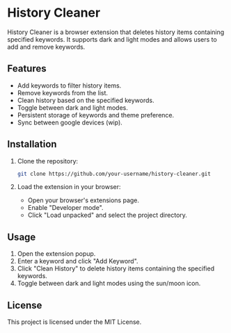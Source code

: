 # History Cleaner

History Cleaner is a browser extension that deletes history items containing specified keywords. It supports dark and light modes and allows users to add and remove keywords.

## Features

- Add keywords to filter history items.
- Remove keywords from the list.
- Clean history based on the specified keywords.
- Toggle between dark and light modes.
- Persistent storage of keywords and theme preference.
- Sync between google devices (wip).

## Installation

1. Clone the repository:
   ```sh
   git clone https://github.com/your-username/history-cleaner.git
   ```

2. Load the extension in your browser:
   - Open your browser's extensions page.
   - Enable "Developer mode".
   - Click "Load unpacked" and select the project directory.

## Usage

1. Open the extension popup.
2. Enter a keyword and click "Add Keyword".
3. Click "Clean History" to delete history items containing the specified keywords.
4. Toggle between dark and light modes using the sun/moon icon.

## License

This project is licensed under the MIT License.
